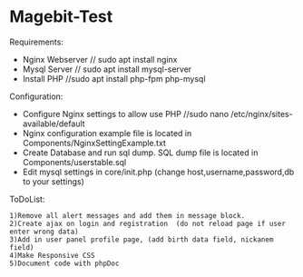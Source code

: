 # Magebit-Test

Requirements:
  - Nginx Webserver // sudo apt install nginx
  - Mysql Server    // sudo apt install mysql-server
  - Install PHP     //sudo apt install php-fpm php-mysql

Configuration: 
  - Configure Nginx settings to allow use PHP  //sudo nano /etc/nginx/sites-available/default
  - Nginx configuration example file is located in Components/NginxSettingExample.txt
  - Create Database and run sql dump. SQL dump file is located in Components/userstable.sql
  - Edit mysql settings in core/init.php (change host,username,password,db to your settings)
  
  
  
  
  
  
  
  
  
  
  
  
  
  
  
  ToDoList:
  
    1)Remove all alert messages and add them in message block.
    2)Create ajax on login and registration  (do not reload page if user enter wrong data)
    3)Add in user panel profile page, (add birth data field, nickanem field)
    4)Make Responsive CSS
    5)Document code with phpDoc
    

